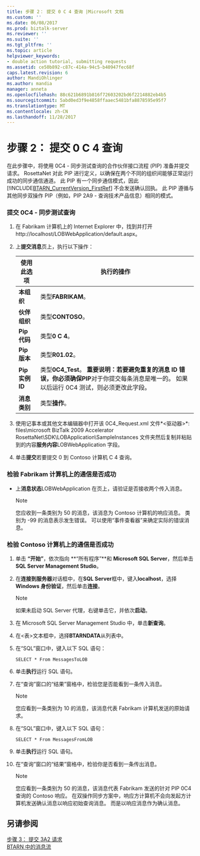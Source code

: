 ```yaml
---
title: 步骤 2： 提交 0 C 4 查询 |Microsoft 文档
ms.custom: ''
ms.date: 06/08/2017
ms.prod: biztalk-server
ms.reviewer: ''
ms.suite: ''
ms.tgt_pltfrm: ''
ms.topic: article
helpviewer_keywords:
- double action tutorial, submitting requests
ms.assetid: ce50b892-c87c-414a-94c5-b40947fec68f
caps.latest.revision: 6
author: MandiOhlinger
ms.author: mandia
manager: anneta
ms.openlocfilehash: 88c621b6891b816f72603202bd6f2214882eb4b5
ms.sourcegitcommit: 5abd0ed3f9e4858ffaaec5481bfa8878595e95f7
ms.translationtype: MT
ms.contentlocale: zh-CN
ms.lasthandoff: 11/28/2017
---
```

# <a name="step-2-submitting-a-0c4-query"></a>步骤 2： 提交 0 C 4 查询
在此步骤中，将使用 0C4 - 同步测试查询的合作伙伴接口流程 (PIP) 准备并提交请求。 RosettaNet 对此 PIP 进行定义，以确保在两个不同的组织间能够正常运行成功的同步通信通道。 此 PIP 有一个同步通信模式，因此 [!INCLUDE[BTARN_CurrentVersion_FirstRef](../../includes/btarn-currentversion-firstref-md.md)] 不会发送确认回执。 此 PIP 遵循与其他同步双操作 PIP（例如，PIP 2A9 - 查询技术产品信息）相同的模式。  
  
### <a name="to-submit-a-0c4---synchronous-test-query"></a>提交 0C4 - 同步测试查询  
  
1.  在 Fabrikam 计算机上的 Internet Explorer 中，找到并打开 http://localhost/LOBWebApplication/default.aspx。  
  
2.  上**提交消息**页上，执行以下操作：  
  
    |使用此选项|执行的操作|  
    |--------------|----------------|  
    |**本组织**|类型**FABRIKAM**。|  
    |**伙伴组织**|类型**CONTOSO**。|  
    |**Pip 代码**|类型**0 C 4**。|  
    |**Pip 版本**|类型**R01.02**。|  
    |**Pip 实例 ID**|类型**0C4_Test**。 **重要说明：**若要避免重复的消息 ID 错误，你必须确保**PIP**对于你提交每条消息是唯一的。 如果以后运行 0C4 测试，则必须更改此字段。|  
    |**消息类别**|类型**操作**。|  
  
3.  使用记事本或其他文本编辑器中打开该 0C4_Request.xml 文件*\<驱动器\>*: files\microsoft BizTalk 2009 Accelerator RosettaNet\SDK\LOBApplication\SampleInstances 文件夹然后复制并粘贴到的内容**服务内容**LOBWebApplication 字段。  
  
4.  单击**提交**若要提交 0 到 Contoso 计算机 C 4 查询。  
  
### <a name="to-verify-successful-communication-on-the-fabrikam-computer"></a>检验 Fabrikam 计算机上的通信是否成功  
  
-   上**消息状态**LOBWebApplication 在页上，请验证是否接收两个传入消息。  
  
    > [!NOTE]
    >  您应收到一条类别为 50 的消息，该消息为 Contoso 计算机的响应消息。 类别为 -99 的消息表示发生错误。 可以使用“事件查看器”来确定实际的错误消息。  
  
### <a name="to-verify-successful-communication-on-the-contoso-computer"></a>检验 Contoso 计算机上的通信是否成功  
  
1.  单击 **“开始”**，依次指向 **“所有程序”**和 **Microsoft SQL Server**，然后单击 **SQL Server Management Studio**。  
  
2.  在**连接到服务器**对话框中，在**SQL Server**框中，键入**localhost**，选择**Windows 身份验证**，然后单击**连接**。  
  
    > [!NOTE]
    >  如果未启动 SQL Server 代理，右键单击它，并依次**启动**。  
  
3.  在 Microsoft SQL Server Management Studio 中，单击**新查询**。  
  
4.  在\<表\>文本框中，选择**BTARNDATA**从列表中。  
  
5.  在“SQL”窗口中，键入以下 SQL 语句：  
  
    ```  
    SELECT * From MessagesToLOB  
    ```  
  
6.  单击**执行**运行 SQL 语句。  
  
7.  在“查询”窗口的“结果”窗格中，检验您是否能看到一条传入消息。  
  
    > [!NOTE]
    >  您应看到一条类别为 10 的消息，该消息代表 Fabrikam 计算机发送的原始请求。  
  
8.  在“SQL”窗口中，键入以下 SQL 语句：  
  
    ```  
    SELECT * From MessagesFromLOB  
    ```  
  
9. 单击**执行**运行 SQL 语句。  
  
10. 在“查询”窗口的“结果”窗格中，检验你是否看到一条传出消息。  
  
    > [!NOTE]
    >  您应看到一条类别为 50 的消息，该消息代表 Fabrikam 发送的针对 PIP 0C4 查询的 Contoso 响应。 在双操作同步方案中，响应方计算机不会向发起方计算机发送确认消息以响应初始查询消息。 而是以响应消息作为确认消息。  
  
## <a name="see-also"></a>另请参阅  
 [步骤 3： 提交 3A2 请求](../../adapters-and-accelerators/accelerator-rosettanet/step-3-submitting-a-3a2-request.md)   
 [BTARN 中的消息流](../../adapters-and-accelerators/accelerator-rosettanet/message-flow-in-btarn.md)